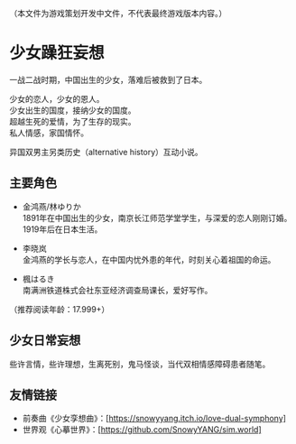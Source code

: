 （本文件为游戏策划开发中文件，不代表最终游戏版本内容。）

# 少女躁狂妄想

一战二战时期，中国出生的少女，落难后被救到了日本。  

少女的恋人，少女的恩人。  
少女出生的国度，接纳少女的国度。  
超越生死的爱情，为了生存的现实。  
私人情感，家国情怀。  

异国双男主另类历史（alternative history）互动小说。  

## 主要角色

* 金鸿燕/林ゆりか  
1891年在中国出生的少女，南京长江师范学堂学生，与深爱的恋人刚刚订婚。  
1919年后在日本生活。  

* 李晓岚  
金鸿燕的学长与恋人，在中国内忧外患的年代，时刻关心着祖国的命运。

* 楓はるき  
南满洲铁道株式会社东亚经济调查局课长，爱好写作。


（推荐阅读年龄：17.999+）

## 少女日常妄想

些许言情，些许理想，生离死别，鬼马怪谈，当代双相情感障碍患者随笔。

## 友情链接
* 前奏曲《少女孪想曲》：[https://snowyyang.itch.io/love-dual-symphony]
* 世界观《心摹世界》：[https://github.com/SnowyYANG/sim.world]
